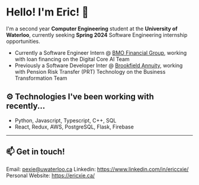 # Hello! I'm Eric! 👋

I'm a second year **Computer Engineering** student at the **University of Waterloo**, currently seeking **Spring 2024** Software Engineering internship opportunities.

- Currently a Software Engineer Intern @ [BMO Financial Group](https://www.bmo.com/), working with loan financing on the Digital Core AI Team
- Previously a Software Developer Inter @ [Brookfield Annuity](https://www.brookfieldannuity.com/), working with Pension Risk Transfer (PRT) Technology on the Business Transformation Team

## ⚙️ Technologies I've been working with recently...

- Python, Javascript, Typescript, C++, SQL
- React, Redux, AWS, PostgreSQL, Flask, Firebase

---

## 📫 Get in touch!

Email: pexie@uwaterloo.ca
Linkedin: https://www.linkedin.com/in/ericcxie/
Personal Website: https://ericxie.ca/
